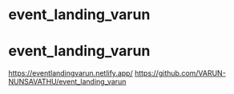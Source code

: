 # event_landing_varun
# event_landing_varun
https://eventlandingvarun.netlify.app/
https://github.com/VARUN-NUNSAVATHU/event_landing_varun